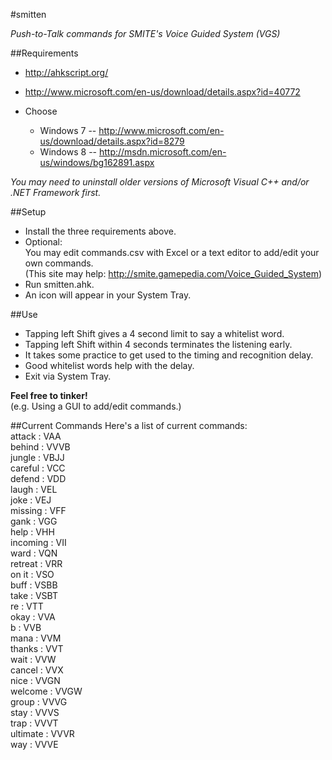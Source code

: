 #smitten

_Push-to-Talk commands for SMITE's Voice Guided System (VGS)_

##Requirements
* http://ahkscript.org/
* http://www.microsoft.com/en-us/download/details.aspx?id=40772

* Choose
	* Windows 7 -- http://www.microsoft.com/en-us/download/details.aspx?id=8279
	* Windows 8 -- http://msdn.microsoft.com/en-us/windows/bg162891.aspx

_You may need to uninstall older versions of Microsoft Visual C++ and/or .NET Framework first._

##Setup
* Install the three requirements above.
* Optional:  
You may edit commands.csv with Excel or a text editor to add/edit your own commands.  
(This site may help: http://smite.gamepedia.com/Voice_Guided_System)
* Run smitten.ahk.
* An icon will appear in your System Tray.

##Use
* Tapping left Shift gives a 4 second limit to say a whitelist word.
* Tapping left Shift within 4 seconds terminates the listening early.
* It takes some practice to get used to the timing and recognition delay.
* Good whitelist words help with the delay.
* Exit via System Tray.

**Feel free to tinker!**  
(e.g. Using a GUI to add/edit commands.)

##Current Commands
Here's a list of current commands:  
attack : VAA  
behind : VVVB  
jungle : VBJJ  
careful : VCC  
defend : VDD  
laugh : VEL  
joke : VEJ  
missing : VFF  
gank : VGG  
help : VHH  
incoming : VII  
ward : VQN  
retreat : VRR  
on it : VSO  
buff : VSBB  
take : VSBT  
re : VTT  
okay : VVA  
b : VVB  
mana : VVM  
thanks : VVT  
wait : VVW  
cancel : VVX  
nice : VVGN  
welcome : VVGW  
group : VVVG  
stay : VVVS  
trap : VVVT  
ultimate : VVVR  
way : VVVE  
